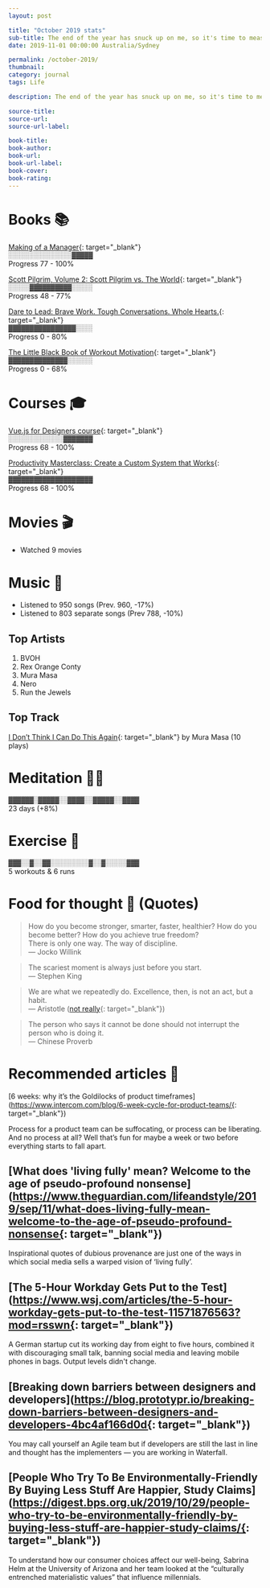 ```yaml
---
layout: post

title: "October 2019 stats"
sub-title: The end of the year has snuck up on me, so it's time to measure and focus on my goals.
date: 2019-11-01 00:00:00 Australia/Sydney

permalink: /october-2019/
thumbnail:
category: journal
tags: Life

description: The end of the year has snuck up on me, so it's time to measure and focus on my goals.

source-title:
source-url:
source-url-label:

book-title:
book-author:
book-url:
book-url-label:
book-cover:
book-rating:
---
```


# Books 📚

[Making of a Manager](https://www.goodreads.com/book/show/38821039-the-making-of-a-manager){: target="\_blank"}<br>
<span style="color: var(--colorPrimary01); font-family: Menlo, Monaco, Consolas, Liberation Mono, Courier New, monospace;">░░░░░░░░░░░░░░░▓▓▓▓▓</span><br>
<span class="opacity-50 ml-1">Progress 77 - 100%</span>

[Scott Pilgrim, Volume 2: Scott Pilgrim vs. The World](https://www.goodreads.com/book/show/15898731-scott-pilgrim-volume-2){: target="\_blank"}<br>
<span style="color: var(--colorPrimary01); font-family: Menlo, Monaco, Consolas, Liberation Mono, Courier New, monospace;">░░░░░▓▓▓▓▓▓▓▓▓▓░░░░░</span><br>
<span class="opacity-50 ml-1">Progress 48 - 77%</span>

[Dare to Lead: Brave Work. Tough Conversations. Whole Hearts.](https://www.goodreads.com/book/show/40109367-dare-to-lead){: target="\_blank"}<br>
<span style="color: var(--colorPrimary01); font-family: Menlo, Monaco, Consolas, Liberation Mono, Courier New, monospace;">▓▓▓▓▓▓▓▓▓▓▓▓▓▓▓▓░░░░</span><br>
<span class="opacity-50 ml-1">Progress 0 - 80%</span>

[The Little Black Book of Workout Motivation](https://www.goodreads.com/book/show/40772002-the-little-black-book-of-workout-motivation){: target="\_blank"}<br>
<span style="color: var(--colorPrimary01); font-family: Menlo, Monaco, Consolas, Liberation Mono, Courier New, monospace;">▓▓▓▓▓▓▓▓▓▓▓▓▓▓░░░░░░</span><br>
<span class="opacity-50 ml-1">Progress 0 - 68%</span>

# Courses 🎓

[Vue.js for Designers course](https://designcode.io/vue){: target="\_blank"}<br>
<span style="color: var(--colorPrimary01); font-family: Menlo, Monaco, Consolas, Liberation Mono, Courier New, monospace;">░░░░░░░░░░░░░▓▓▓▓▓▓▓</span><br>
<span class="opacity-50 ml-1">Progress 68 - 100%</span>

[Productivity Masterclass: Create a Custom System that Works](https://www.skillshare.com/classes/Productivity-Masterclass-Create-a-Custom-System-that-Works/442860604/projects){: target="\_blank"}<br>
<span style="color: var(--colorPrimary01); font-family: Menlo, Monaco, Consolas, Liberation Mono, Courier New, monospace;">▓▓▓▓▓▓▓▓▓▓▓▓▓▓▓▓▓▓▓▓</span><br>
<span class="opacity-50 ml-1">Progress 68 - 100%</span>

# Movies 🎬

- Watched 9 movies

# Music 🎵

- Listened to 950 songs (Prev. 960, -17%)
- Listened to 803 separate songs (Prev 788, -10%)

## Top Artists

1. BVOH
2. Rex Orange Conty
3. Mura Masa
4. Nero
5. Run the Jewels

## Top Track

[I Don’t Think I Can Do This Again](https://open.spotify.com/track/3udJxehBCZ27wRO9gSum4B?si=eyg8vGk0Qiibz0cKqRW3gw){: target="\_blank"} by Mura Masa (10 plays)

# Meditation 🧘‍♂️

<span style="color: var(--colorPrimary01); font-family: Menlo, Monaco, Consolas, Liberation Mono, Courier New, monospace;">▓▓▓▓▓▓░▓▓▓▓▓░░▓▓▓▓░░▓▓▓▓▓░░▓▓▓▓</span><br>
<span class="opacity-50 ml-1">23 days (+8%)</span>

# Exercise 💪

<span style="color: var(--colorPrimary01); font-family: Menlo, Monaco, Consolas, Liberation Mono, Courier New, monospace;">▓▓▓░░▓░░▓▓░░░░░░░░░▓░░▓░░░░░▓▓▓</span><br>
<span class="opacity-50">5 workouts & 6 runs</span>

# Food for thought 💬 (Quotes)

> How do you become stronger, smarter, faster, healthier? How do you become better? How do you achieve true freedom?<br>
> There is only one way. The way of discipline. <br>— Jocko Willink

> The scariest moment is always just before you start.<br>
> — Stephen King

> We are what we repeatedly do. Excellence, then, is not an act, but a habit.<br>
> — Aristotle ([not really](https://medium.com/the-mission/my-favourite-quote-of-all-time-is-a-misattribution-66356f22843d){: target="\_blank"})

> The person who says it cannot be done should not interrupt the person who is doing it.<br>
> — Chinese Proverb

# Recommended articles 📄

[6 weeks: why it’s the Goldilocks of product timeframes](https://www.intercom.com/blog/6-week-cycle-for-product-teams/{: target="\_blank"})

Process for a product team can be suffocating, or process can be liberating. And no process at all? Well that’s fun for maybe a week or two before everything starts to fall apart.

## [What does 'living fully' mean? Welcome to the age of pseudo-profound nonsense](https://www.theguardian.com/lifeandstyle/2019/sep/11/what-does-living-fully-mean-welcome-to-the-age-of-pseudo-profound-nonsense{: target="\_blank"})

Inspirational quotes of dubious provenance are just one of the ways in which social media sells a warped vision of ‘living fully’.

## [The 5-Hour Workday Gets Put to the Test](https://www.wsj.com/articles/the-5-hour-workday-gets-put-to-the-test-11571876563?mod=rsswn{: target="\_blank"})

A German startup cut its working day from eight to five hours, combined it with discouraging small talk, banning social media and leaving mobile phones in bags. Output levels didn't change.

## [Breaking down barriers between designers and developers](https://blog.prototypr.io/breaking-down-barriers-between-designers-and-developers-4bc4af166d0d{: target="\_blank"})

You may call yourself an Agile team but if developers are still the last in line and thought has the implementers — you are working in Waterfall.

## [People Who Try To Be Environmentally-Friendly By Buying Less Stuff Are Happier, Study Claims](https://digest.bps.org.uk/2019/10/29/people-who-try-to-be-environmentally-friendly-by-buying-less-stuff-are-happier-study-claims/{: target="\_blank"})

To understand how our consumer choices affect our well-being, Sabrina Helm at the University of Arizona and her team looked at the “culturally entrenched materialistic values” that influence millennials.
